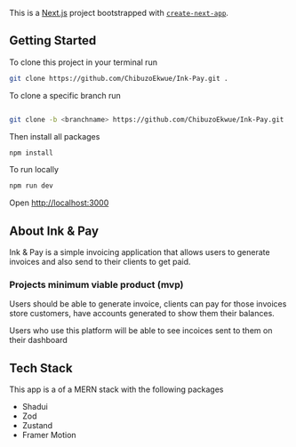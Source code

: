 This is a [Next.js](https://nextjs.org) project bootstrapped with [`create-next-app`](https://nextjs.org/docs/app/api-reference/cli/create-next-app).

## Getting Started

To clone this project in your terminal run

```bash
git clone https://github.com/ChibuzoEkwue/Ink-Pay.git .
```

To clone a specific branch run

```bash

git clone -b <branchname> https://github.com/ChibuzoEkwue/Ink-Pay.git
```

Then install all packages

```bash
npm install
```

To run locally

```bash
npm run dev

```

Open [http://localhost:3000](http://localhost:3000)

## About Ink & Pay

Ink & Pay is a simple invoicing application that allows users to generate invoices and also send to their clients to get paid.

### Projects minimum viable product (mvp)

Users should be able to generate invoice, clients can pay for those invoices store customers, have accounts generated to show them their balances.

Users who use this platform will be able to see incoices sent to them on their dashboard

## Tech Stack

This app is a of a MERN stack with the following packages

- Shadui
- Zod
- Zustand
- Framer Motion
